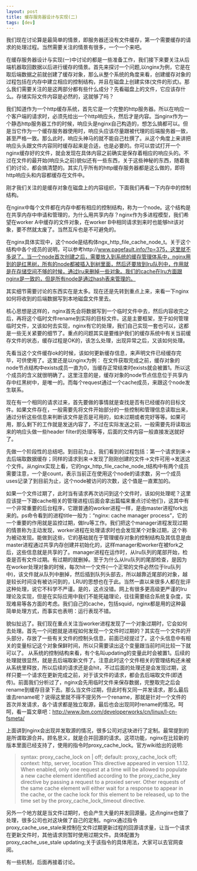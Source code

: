 ```yaml
---
layout: post
title: 缓存服务器设计与实现(二) 
tags: [dev]
---
```


我们现在讨论算是最简单的情景，即服务器还没有文件缓存，第一个需要缓存的请求的处理过程。当然需要关注的情景有很多，一个一个来吧。

在缓存服务器设计与实现(一)中讨论的都是一些准备工作，我们接下来要关注从后端机器取回数据以后进行缓存的情景。首先来探讨一个问题,以nginx为例，它是在取后端数据之前就创建了缓存对象，那么从整个系统的角度来看，创建缓存对象的过程包括在内存中建立相应的控制结构，并且在磁盘上创建实体(文件的形式)。那么我们需要关注的是这两部分都有些什么成分？先看磁盘上的文件，它应该存什么。存储实际文件内容是必然的，这就够了吗？

我们知道作为一个http缓存系统，首先它是一个完整的http服务器。所以在响应一个客户端的请求时，必须先给出一个http响应头，然后才是内容。当nginx作为一个静态http服务器工作的时候，响应头是nginx自己构造的，想怎么搞都可以。但是当它作为一个缓存服务器使用时，响应头应该尽量跟被代理的后端服务器一致，甚至严格一致。那么此时，响应头神马的就不能自己杜撰了。从这个角度上来讲把响应头头跟文件内容同时缓存起来是合适，也是必要的。你可以尝试打开一个nginx缓存好的文件，就会发现在具体内容之前确实是保存着相应的响应头的。不过在文件的最开始(响应头之前)貌似还有一些东西，关于这些神秘的东西，随着我们的讨论，都会搞清楚的。其实几乎所有的http缓存服务器都是这么做的，即将http响应头和内容都缓存在文件中。

刚才我们关注的是缓存对象在磁盘上的内容组织，下面我们再看一下内存中的控制结构。

在nginx中每个文件都在内存中都有相应的控制结构，称为一个node。这个结构是在共享内存中申请和管理的，为什么用共享内存？nginx作为多进程模型，我们希望在worker A中缓存的文件对象，在worker B中相同请求到来时也能够hit该对象，要不然就太废了。当然互斥也是不可避免的。

在nginx具体实现中，这个node是结构体ngx_http_file_cache_node_t。关于这个结构中各个成员的说明，可以参考http://www.pagefault.info/?p=375，这里就不多说了。当一个node首次创建之后，需要放入到系统的缓存管理体系中，nginx用到的是红黑树，所有的node都被插入到树里面，然后还要放到lru队列中，作用就是在存储空间不够的时候，通过lru来删掉一些对象。我们的cache在lru方面跟nginx是一致的，但是所有node是通过hash表来管理的。

其实细节需要讨论的东西实在是太多。现在还是先转到重点上来，来看一下nginx如何将收到的后端数据写到本地磁盘文件里去。

核心思想是这样的，nginx首先会将数据写到一个临时文件中去，然后内容收完之后，再将这个临时文件rename到实际的目标文件。这是主要框架，至于如何管理临时文件，又该如何去实现，nginx有它的处理，我们自己实现一套也可以，这都是一些无关紧要的细节了。重点的问题其实是要维护我们的缓存系统中有关当前缓存文件的状态，缓存过程是OK的，该怎么处理，出现异常之后，又该如何处理。

先看当这个文件缓存ok的时候，该如何更新缓存信息，来声明文件已经缓存完毕，可供使用了。这里还是以nginx为例：
在文件获取完成之前，缓存对象的node节点结构中exists成员一直为0，当缓存正常结束时exists就会被置1。所以这个成员的含义就很明确了。这里注意的是，缓存对象的node节点信息位于共享内存中红黑树中，是唯一的。而每个request通过一个cache成员，来跟这个node发生联系。

现在有一个相同的请求过来，首先要做的事情就是查找是否有已经缓存的目标文件。如果文件存在，一般需要先将文件开始部分的一些控制和管理信息读取出来，通过分析这些信息来判断该文件是否是可用的，如未过期或者完好等等。如果可用，那么剩下的工作就是发送内容了，不过在实际发送之前，一般需要先将读取出来的响应头做一些header filter的处理等等，后面的文件内容一般直接发送就好了。

先做一个阶段性的总结吧。到目前为止，我们看到的过程包括：第一个请求到来->去后端取数据缓存；同样的请求到来->发现了刚刚创建的文件->文件可用->发送这个文件。从nginx实现上看，它的ngx_http_file_cache_node_t结构中有两个成员需要注意，一个是count，表示当前正在使用这个node的请求数，另一个成员uses记录了到目前为止，这个node被访问的次数，这个值是一直累加的。

如果一个文件过期了，此时当有请求再次访问到这个文件时，该如何处理呢？这里应该提一下跟cache相关的管理进程(后面会拿出篇幅来重点讨论他们)，这其中有一个非常重要的后台程序，它跟普通的worker进程一样，是由master进程fork出来的。ps命令看到的进程title一般为：“nginx: cache manager process”，它的一个重要的作用就是监控过期，做lru等工作。我们把这个manager进程发现过期的情景称为主动发现，worker进程在处理请求时也会发现某个对象过期，这个称为被动发现。能做到这些，它的基础就在于管理缓存对象的控制结构及其信息是由master进程通过共享内存创建并初始化的，这样manager和worker在被fork之后，这些信息就是共享的了。manager进程在运作时，从lru队列的尾部开始，检查是否有文件过期。有过期的就删掉。至于为什么从lru队列的尾部检查，是因为在worker处理对象的时候，每次hit一个文件(一个正常的文件必然位于lru队列中)，该文件就从队列中删掉，然后插到队列头部去，所以越靠近尾部的对象，越是较长时间没有被访问到的，LRU的思想也在于此。当然一直以来很多人都在批评这种处理，说它不科学不严谨。是的，这点没错。网上有很多更高级更严谨的lru理论及实现，但是在实际应用中我们不能死磕理论，往往需要结合系统复杂度，实现难易等各方面的考虑。我们自己的cache，包括squid，nginx都是用的这种最简单处理方式，而事实也表明：运行表现不错。

貌似扯远了。我们现在重点关注当worker进程发现了一个对象过期时，它会如何去处理。首先一个问题就是进程如何发现一个文件时过期的？其实在一个文件的开头部分，存放了一些有关文件的控制头信息，前面已经提过了。这个头信息中有相关的变量标记这个对象保鲜时间，所以只需要读出这个变量跟当前时间比较一下就可以了。
从系统的控制结构来看，有个名叫updating的变量此时会被置1。后续的处理就很显然，就是去后端取新文件了。注意此时这个文件相关的管理结构还未被从系统里释放，所以后续的请求还是会hit，不过后面的处理还是会发现过期，这样只要一个请求在更新完成之前，对于该文件的请求，都会去后端取文件(即透传)。前面我们分析过了，nginx会先用临时文件来保存数据，完整取完之后会rename到缓存目录下去。那么当文件过期，但此时有又同一并发请求，那么最后谁去rename呢？说得这里就不得不提另外一个rename，那就是针对一个文件的首次并发请求，各个请求都是独立取源，最后也会出现同时rename的情况。呵呵，看一篇文章吧：http://www.ibm.com/developerworks/cn/linux/l-cn-fsmeta/

上面讲到nginx会出现并发取源的情况，很多公司对这块进行了定制。最常提到的是所谓取源合并。顾名思义，就是合并回源的请求。这项功能，nginx在比较新的版本里面已经支持了，使用的指令时proxy_cache_lock。官方wiki给出的说明:

>syntax: proxy_cache_lock on | off;
default: proxy_cache_lock off;
context: http, server, location
This directive appeared in version 1.1.12.
When enabled, only one request at a time will be allowed to populate a new cache element identified according to the proxy_cache_key directive by passing a request to a proxied server. Other requests of the same cache element will either wait for a response to appear in the cache, or the cache lock for this element to be released, up to the time set by the proxy_cache_lock_timeout directive.

另外一个地方就是当文件过期时，也会产生大量的并发回源量。这点nginx也做了处理，很多公司也对这块做了自己的定制。nginx通过指令proxy_cache_use_stale来控制在文件过期更新过程的回源请求量，让当一个请求在更新文件时，其他请求则暂时使用过期文件。具体配置为proxy_cache_use_stale updating;关于该指令的具体用法，大家可以去官网查阅。

有一些机制，后面再接着讨论。
